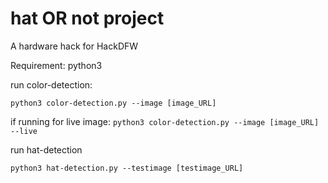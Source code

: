 # hat OR not project

A hardware hack for HackDFW

Requirement:
python3

run color-detection:

`python3 color-detection.py --image [image_URL]`

if running for live image:
 `python3 color-detection.py --image [image_URL] --live`

 run hat-detection

 `python3 hat-detection.py --testimage [testimage_URL]`